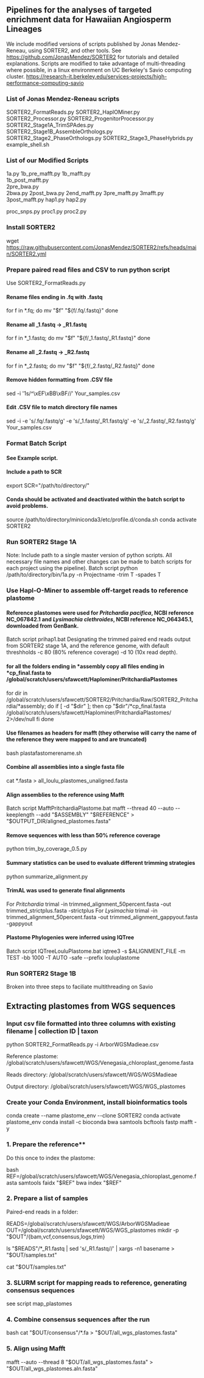## Pipelines for the analyses of targeted enrichment data for Hawaiian Angiosperm Lineages

We include modified versions of scripts published by Jonas Mendez-Reneau, using SORTER2, and other tools.
See https://github.com/JonasMendez/SORTER2 for tutorials and detailed explanations. Scripts are modified to take advantage of multi-threading where possible, in a linux environment on UC Berkeley's Savio computing cluster. https://research-it.berkeley.edu/services-projects/high-performance-computing-savio

### List of Jonas Mendez-Reneau scripts

SORTER2_FormatReads.py
SORTER2_HaplOMiner.py
SORTER2_Processor.py
SORTER2_ProgenitorProcessor.py
SORTER2_Stage1A_TrimSPAdes.py
SORTER2_Stage1B_AssembleOrthologs.py
SORTER2_Stage2_PhaseOrthologs.py
SORTER2_Stage3_PhaseHybrids.py
example_shell.sh

### List of our Modified Scripts

1a.py
1b_pre_mafft.py 
1b_mafft.py  
1b_post_mafft.py  
2pre_bwa.py   
2bwa.py
2post_bwa.py
2end_mafft.py
3pre_mafft.py
3mafft.py
3post_mafft.py
hap1.py
hap2.py

proc_snps.py
proc1.py
proc2.py

### Install SORTER2
wget https://raw.githubusercontent.com/JonasMendez/SORTER2/refs/heads/main/SORTER2.yml

### Prepare paired read files and CSV to run python script 
Use SORTER2_FormatReads.py

#### Rename files ending in .fq with .fastq 
for f in *.fq; do
    mv "$f" "${f/.fq/.fastq}"
done

#### Rename all _1.fastq → _R1.fastq
for f in *_1.fastq; do
    mv "$f" "${f/_1.fastq/_R1.fastq}"
done

#### Rename all _2.fastq → _R2.fastq
for f in *_2.fastq; do
    mv "$f" "${f/_2.fastq/_R2.fastq}"
done

#### Remove hidden formatting from .CSV file
sed -i '1s/^\xEF\xBB\xBF//' Your_samples.csv

#### Edit .CSV file to match directory file names
sed -i -e 's/.fq/.fastq/g' -e 's/_1.fastq/_R1.fastq/g' -e 's/_2.fastq/_R2.fastq/g' Your_samples.csv

### Format Batch Script
#### See Example script. 

#### Include a path to SCR
export SCR="/path/to/directory/"

#### Conda should be activated and deactivated within the batch script to avoid problems. 
source /path/to/directory/miniconda3/etc/profile.d/conda.sh
conda activate SORTER2

### Run SORTER2 Stage 1A
Note: Include path to a single master version of python scripts. All necessary file names and other changes can be made to batch scripts for each project using the pipeline).
Batch script 
python /path/to/directory/bin/1a.py -n Projectname -trim T -spades T

### Use Hapl-O-Miner to assemble off-target reads to reference plastome
#### Reference plastomes were used for _Pritchardia pacifica_, NCBI reference NC_067842.1 and _Lysimachia clethroides_, NCBI reference  NC_064345.1, downloaded from GenBank.
Batch script prihap1.bat
Designating the trimmed paired end reads output from SORTER2 stage 1A, and the reference genome, with default threshholds -c 80 (80% reference coverage) -d 10 (10x read depth).

#### for all the folders ending in *assembly copy all files ending in *cp_final.fasta to /global/scratch/users/sfawcett/Haplominer/PritchardiaPlastomes
 
for dir in /global/scratch/users/sfawcett/SORTER2/Pritchardia/Raw/SORTER2_Pritchardia/*assembly; do
  if [ -d "$dir" ]; then
    cp "$dir"/*cp_final.fasta /global/scratch/users/sfawcett/Haplominer/PritchardiaPlastomes/ 2>/dev/null
  fi
done

#### Use filenames as headers for mafft (they otherwise will carry the name of the reference they were mapped to and are truncated)
bash plastafastomerename.sh

#### Combine all assemblies into a single fasta file 
cat *.fasta > all_loulu_plastomes_unaligned.fasta

#### Align assemblies to the reference using Mafft
Batch script MafftPritchardiaPlastome.bat
mafft --thread 40 --auto --keeplength --add "$ASSEMBLY" "$REFERENCE" > "$OUTPUT_DIR/aligned_plastomes.fasta"

#### Remove sequences with less than 50% reference coverage
python trim_by_coverage_0.5.py

#### Summary statistics can be used to evaluate different trimming strategies
python summarize_alignment.py

#### TrimAL was used to generate final alignments
For _Pritchardia_
trimal -in trimmed_alignment_50percent.fasta -out trimmed_strictplus.fasta -strictplus 
For _Lysimachia_
trimal -in trimmed_alignment_50percent.fasta -out trimmed_alignment_gappyout.fasta -gappyout 

#### Plastome Phylogenies were inferred using IQTree
Batch script IQTreeLouluPlastome.bat
  iqtree3 -s $ALIGNMENT_FILE -m TEST -bb 1000 -T AUTO -safe --prefix louluplastome

### Run SORTER2 Stage 1B
Broken into three steps to faciliate multithreading on Savio

## Extracting plastomes from WGS sequences
### Input csv file formatted into three columns with existing filename | collection ID | taxon
python SORTER2_FormatReads.py -i ArborWGSMadieae.csv

Reference plastome:
/global/scratch/users/sfawcett/WGS/Venegasia_chloroplast_genome.fasta

Reads directory:
/global/scratch/users/sfawcett/WGS/WGSMadieae

Output directory:
/global/scratch/users/sfawcett/WGS/WGS_plastomes

### Create your Conda Environment, install bioinformatics tools
conda create --name plastome_env --clone SORTER2
conda activate plastome_env
conda install -c bioconda bwa samtools bcftools fastp mafft -y

### 1. Prepare the reference**
Do this once to index the plastome:

bash
REF=/global/scratch/users/sfawcett/WGS/Venegasia_chloroplast_genome.fasta
samtools faidx "$REF"
bwa index "$REF"

### 2. Prepare a list of samples

Paired-end reads in a folder:

READS=/global/scratch/users/sfawcett/WGS/ArborWGSMadieae
OUT=/global/scratch/users/sfawcett/WGS/WGS_plastomes
mkdir -p "$OUT"/{bam,vcf,consensus,logs,trim}

ls "$READS"/*_R1.fastq | sed 's/_R1.fastq//' | xargs -n1 basename > "$OUT/samples.txt"

cat "$OUT/samples.txt"

### 3. SLURM script for mapping reads to reference, generating consensus sequences

see script map_plastomes

### 4. Combine consensus sequences after the run

bash
cat "$OUT/consensus"/*.fa > "$OUT/all_wgs_plastomes.fasta"

### 5. Align using Mafft

mafft --auto --thread 8 "$OUT/all_wgs_plastomes.fasta" > "$OUT/all_wgs_plastomes.aln.fasta"





  
  





 
















  



       
 


